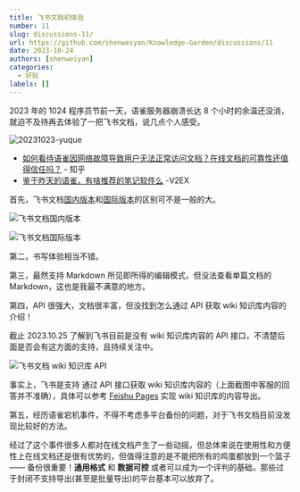 ```yaml
---
title: 飞书文档初体验
number: 11
slug: discussions-11/
url: https://github.com/shenweiyan/Knowledge-Garden/discussions/11
date: 2023-10-24
authors: [shenweiyan]
categories: 
  - 好玩
labels: []
---
```


2023 年的 1024 程序员节前一天，语雀服务器崩溃长达 8 个小时的余温还没消，就迫不及待再去体验了一把飞书文档，说几点个人感受。

<!-- more -->

![20231023-yuque](https://slab-1251708715.cos.ap-guangzhou.myqcloud.com/Gitbook/2023/20231023-yuque.png)

- [如何看待语雀因网络故障导致用户无法正常访问文档？在线文档的可靠性还值得信任吗？](https://www.zhihu.com/question/627418678) - 知乎
- [鉴于昨天的语雀，有啥推荐的笔记软件么](https://www.v2ex.com/t/984728) -V2EX


首先，飞书文档[国内版本](https://www.feishu.cn/)和[国际版本](https://www.larksuite.com/)的区别可不是一般的大。

![飞书文档国内版本](https://slab-1251708715.cos.ap-guangzhou.myqcloud.com/Gitbook/2023/feishu-cn-admin.png)

![飞书文档国际版本](https://slab-1251708715.cos.ap-guangzhou.myqcloud.com/Gitbook/2023/larksuite-admin.png)

第二，书写体验相当不错。

第三，最然支持 Markdown 所见即所得的编辑模式，但没法查看单篇文档的 Markdown，这也是我最不满意的地方。

第四，API 很强大，文档很丰富，但没找到怎么通过 API 获取 wiki 知识库内容的介绍！

截止 2023.10.25 了解到飞书目前是没有 wiki 知识库内容的 API 接口，不清楚后面是否会有这方面的支持，且持续关注中。

![飞书文档 wiki 知识库 API](https://slab-1251708715.cos.ap-guangzhou.myqcloud.com/KGarden/2023/feishu-wiki-api.png)

事实上，飞书是支持 通过 API 接口获取 wiki 知识库内容的（上面截图中客服的回答并不准确），具体可以参考 [Feishu Pages](https://github.com/longbridgeapp/feishu-pages#feishu-pages) 实现 wiki 知识库的内容导出。

第五，经历语雀宕机事件，不得不考虑多平台备份的问题，对于飞书文档目前没发现比较好的方法。

经过了这个事件很多人都对在线文档产生了一些动摇，但总体来说在使用性和方便性上在线文档还是很有优势的，但值得注意的是不能把所有的鸡蛋都放到一个篮子 —— 备份很重要！**通用格式** 和 **数据可控** 或者可以成为一个评判的基础，那些过于封闭不支持导出(甚至是批量导出)的平台基本可以放弃了。


<script src="https://giscus.app/client.js"
	data-repo="shenweiyan/Knowledge-Garden"
	data-repo-id="R_kgDOKgxWlg"
	data-mapping="number"
	data-term="11"
	data-reactions-enabled="1"
	data-emit-metadata="0"
	data-input-position="bottom"
	data-theme="light"
	data-lang="zh-CN"
	crossorigin="anonymous"
	async>
</script>
